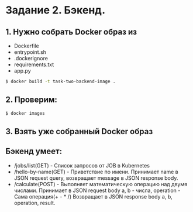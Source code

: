 # Задание 2. Бэкенд.

## 1. Нужно собрать Docker образ из

 * Dockerfile
 * entrypoint.sh
 * .dockerignore
 * requirements.txt
 *  app.py


```bash
$ docker build -t task-two-backend-image .
```

## 2. Проверим:

```bash
$ docker images
```

## 3. Взять уже собранный Docker образ


## Бэкенд умеет:

* /jobs/list(GET) - Список запросов от JOB в Kubernetes
* /hello-by-name(GET) - Приветствие по имени. Принимает name в JSON request query, возвращает message в JSON response body.
* /calculate(POST) - Выполняет математическую операцию над двумя числами. Принимает в JSON request body a, b - числа, operation - Сама операция(+ - * /)
Возвращает в JSON response body a, b, operation, result.


